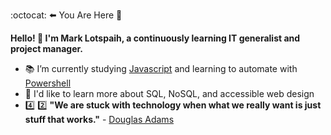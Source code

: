 :octocat:  :arrow_left: You Are Here :round_pushpin:

**Hello! 👋 I'm Mark Lotspaih, a continuously learning IT generalist and project manager.**

- :books: I’m currently studying [Javascript](https://www.oreilly.com/library/view/javascript-the-definitive/9781491952016/) and learning to automate with [Powershell](https://nostarch.com/powershellsysadmins)
- :thought_balloon: I'd like to learn more about SQL, NoSQL, and accessible web design
- :four: :two: **"We are stuck with technology when what we really want is just stuff that works."** - [Douglas Adams](https://douglasadams.com/)

